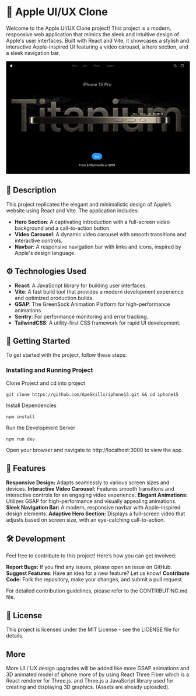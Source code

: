 # 🍎 Apple UI/UX Clone

Welcome to the Apple UI/UX Clone project! This project is a modern, responsive web application that mimics the sleek and intuitive design of Apple's user interfaces. Built with React and Vite, it showcases a stylish and interactive Apple-inspired UI featuring a video carousel, a hero section, and a sleek navigation bar.

![Apple UI/UX Clone](./public/assets/images/Apple1.png)

## 📖 Description

This project replicates the elegant and minimalistic design of Apple’s website using React and Vite. The application includes:

- **Hero Section**: A captivating introduction with a full-screen video background and a call-to-action button.
- **Video Carousel**: A dynamic video carousel with smooth transitions and interactive controls.
- **Navbar**: A responsive navigation bar with links and icons, inspired by Apple's design language.

## ⚙️ Technologies Used

- **React**: A JavaScript library for building user interfaces.
- **Vite**: A fast build tool that provides a modern development experience and optimized production builds.
- **GSAP**: The GreenSock Animation Platform for high-performance animations.
- **Sentry**: For performance monitoring and error tracking.
- **TailwindCSS**: A utility-first CSS framework for rapid UI development.

## 🚀 Getting Started

To get started with the project, follow these steps:

### Installing and Running Project

Clone Project and cd into project
```
git clone https://github.com/ApeSkillx/iphone15.git && cd iphone15
```
Install Dependencies
```
npm install
```
Run the Development Server
```
npm run dev
```
Open your browser and navigate to http://localhost:3000 to view the app.

## 🌟 Features

**Responsive Design:** Adapts seamlessly to various screen sizes and devices.
**Interactive Video Carousel:** Features smooth transitions and interactive controls for an engaging video experience.
**Elegant Animations:** Utilizes GSAP for high-performance and visually appealing animations.
**Sleek Navigation Bar:** A modern, responsive navbar with Apple-inspired design elements.
**Adaptive Hero Section:** Displays a full-screen video that adjusts based on screen size, with an eye-catching call-to-action.

## 🛠️ Development

Feel free to contribute to this project! Here’s how you can get involved:

**Report Bugs:** If you find any issues, please open an issue on GitHub.
**Suggest Features**: Have an idea for a new feature? Let us know!
**Contribute Code:** Fork the repository, make your changes, and submit a pull request.

For detailed contribution guidelines, please refer to the CONTRIBUTING.md file.

## 📜 License
This project is licensed under the MIT License - see the LICENSE file for details.

## More
More UI / UX design upgrades will be added like more GSAP animations and 3D animated model of iphone more of by using  React Three Fiber which is a React renderer for Three.js. and Three.js a JavaScript library used for creating and displaying 3D graphics. (Assets are already uploaded).